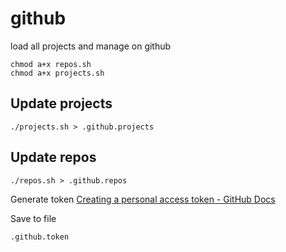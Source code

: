 # github
load all projects and manage on github 
    
    chmod a+x repos.sh
    chmod a+x projects.sh

## Update projects
    ./projects.sh > .github.projects

## Update repos
    ./repos.sh > .github.repos

Generate token
[Creating a personal access token - GitHub Docs](https://docs.github.com/en/authentication/keeping-your-account-and-data-secure/creating-a-personal-access-token)


Save to file
    
    .github.token
